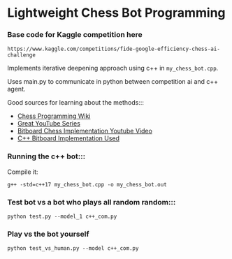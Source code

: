 # Lightweight Chess Bot Programming

### Base code for Kaggle competition here
```https://www.kaggle.com/competitions/fide-google-efficiency-chess-ai-challenge```

Implements iterative deepening approach using c++ in ```my_chess_bot.cpp```. 

Uses main.py to communicate in python between competition ai and c++ agent. 

Good sources for learning about the methods:::
- [Chess Programming Wiki](https://www.chessprogramming.org/Main_Page)
- [Great YouTube Series](https://www.youtube.com/watch?v=_vqlIPDR2TU&list=PLFt_AvWsXl0cvHyu32ajwh2qU1i6hl77c)
- [Bitboard Chess Implementation Youtube Video](https://www.youtube.com/watch?v=QUNP-UjujBM&list=PLmN0neTso3Jxh8ZIylk74JpwfiWNI76Cs&index=1)
- [C++ Bitboard Implementation Used](https://github.com/Disservin/chess-library?tab=readme-ov-file)

### Running the c++ bot:::
Compile it:

```g++ -std=c++17 my_chess_bot.cpp -o my_chess_bot.out```

### Test bot vs a bot who plays all random random:::

```python test.py --model_1 c++_com.py```

### Play vs the bot yourself
```python test_vs_human.py --model c++_com.py```


